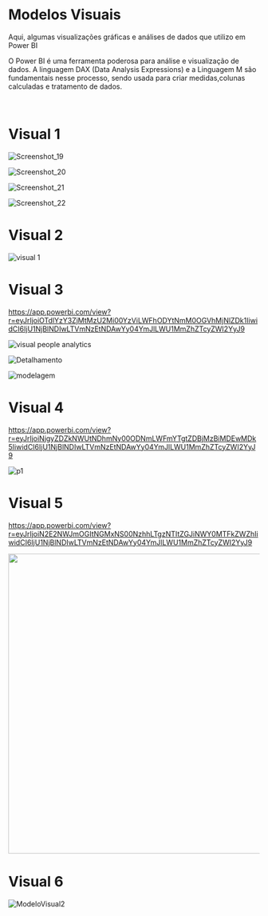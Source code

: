 # Modelos Visuais


Aqui, algumas visualizações gráficas e análises de dados que utilizo em Power BI

O Power BI é uma ferramenta poderosa para análise e visualização de dados. A linguagem DAX (Data Analysis Expressions) e a Linguagem M são fundamentais nesse processo, sendo usada para criar medidas,colunas calculadas e tratamento de dados.


</br>

# Visual 1 #


![Screenshot_19](https://github.com/user-attachments/assets/20c6edbf-23b4-45ec-9586-b701da3050cc)


![Screenshot_20](https://github.com/user-attachments/assets/e60c8d66-b6f2-4b9d-a500-2f162389a952)


![Screenshot_21](https://github.com/user-attachments/assets/901688aa-3bc9-49e5-9d03-8d9eae72bf89)


![Screenshot_22](https://github.com/user-attachments/assets/ea6514ce-a1fd-4e52-b3a5-18c631e06f4e)

# Visual 2 #

![visual 1](https://github.com/user-attachments/assets/705de412-b2e6-4e64-9fde-862b88af605c)


# Visual 3 #

https://app.powerbi.com/view?r=eyJrIjoiOTdlYzY3ZjMtMzU2Mi00YzViLWFhODYtNmM0OGVhMjNlZDk1IiwidCI6IjU1NjBlNDIwLTVmNzEtNDAwYy04YmJlLWU1MmZhZTcyZWI2YyJ9

![visual people analytics](https://github.com/user-attachments/assets/dc323ba6-b449-4549-ac0d-47e8335c4890)

![Detalhamento](https://github.com/user-attachments/assets/eb7c14fb-ba40-4386-b34a-29926a51cd79)



![modelagem](https://github.com/user-attachments/assets/42a50ad5-9a9b-4635-96a0-da40a22513cb)


# Visual 4 # 

https://app.powerbi.com/view?r=eyJrIjoiNjgyZDZkNWUtNDhmNy00ODNmLWFmYTgtZDBjMzBiMDEwMDk5IiwidCI6IjU1NjBlNDIwLTVmNzEtNDAwYy04YmJlLWU1MmZhZTcyZWI2YyJ9

![p1](https://github.com/user-attachments/assets/e0df5eda-a15b-44c7-b351-9444d9b22b0d)


# Visual 5 # 

https://app.powerbi.com/view?r=eyJrIjoiN2E2NWJmOGItNGMxNS00NzhhLTgzNTItZGJiNWY0MTFkZWZhIiwidCI6IjU1NjBlNDIwLTVmNzEtNDAwYy04YmJlLWU1MmZhZTcyZWI2YyJ9

<img src="https://github.com/joaovilar/Power-BI/assets/7052988/5fb9b3fd-cc0d-43ae-9b91-94a2193b1ae8" width="1500" height="600">


# Visual 6 #

![ModeloVisual2](https://user-images.githubusercontent.com/7052988/184497610-ca044001-42ef-4d8d-a2a1-fcc20c1e674b.png )



